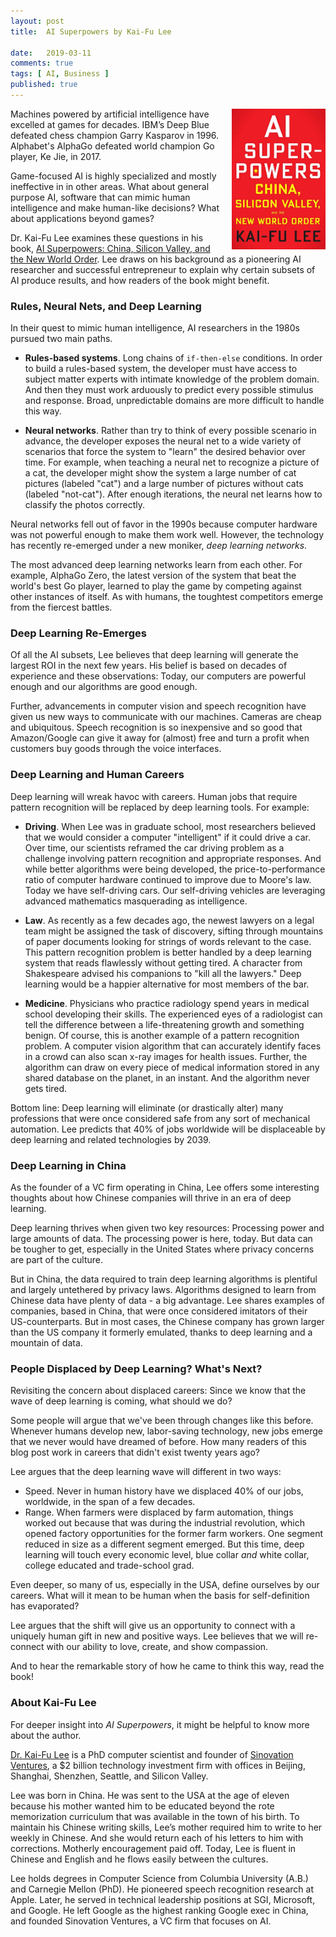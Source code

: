 ```yaml
---
layout: post
title:  AI Superpowers by Kai-Fu Lee

date:   2019-03-11
comments: true
tags: [ AI, Business ]
published: true
---
```


<img style="margin-left:20px" src="/images/ai_superpowers_kaifu_lee.jpg" width="150" align="right" alt="AI Superpowers by Kai-Fu Lee" title="AI Superpowers by Kai-Fu Lee" />

Machines powered by artificial intelligence have excelled at games for decades. IBM’s Deep Blue defeated chess champion Garry Kasparov in 1996. Alphabet's AlphaGo defeated world champion Go player, Ke Jie, in 2017.

Game-focused AI is highly specialized and mostly ineffective in in other areas. What about general purpose AI, software that can mimic human intelligence and make human-like decisions? What about applications beyond games?

Dr. Kai-Fu Lee examines these questions in his book, [AI Superpowers: China, Silicon Valley, and the New World Order](https://aisuperpowers.com). Lee draws on his background as a pioneering AI researcher and successful entrepreneur to explain why certain subsets of AI produce results, and how readers of the book might benefit.

<!--more-->

### Rules, Neural Nets, and Deep Learning

In their quest to mimic human intelligence, AI researchers in the 1980s pursued two main paths.

* **Rules-based systems**. Long chains of `if-then-else` conditions. In order to build a rules-based system, the developer must have access to subject matter experts with intimate knowledge of the problem domain. And then they must work arduously to predict every possible stimulus and response. Broad, unpredictable domains are more difficult to handle this way.

* **Neural networks**. Rather than try to think of every possible scenario in advance, the developer exposes the neural net to a wide variety of scenarios that force the system to "learn" the desired behavior over time. For example, when teaching a neural net to recognize a picture of a cat, the developer might show the system a large number of cat pictures (labeled "cat") and a large number of pictures without cats (labeled "not-cat"). After enough iterations, the neural net learns how to classify the photos correctly.

Neural networks fell out of favor in the 1990s because computer hardware was not powerful enough to make them work well. However, the technology has recently re-emerged under a new moniker, _deep learning networks_.

The most advanced deep learning networks learn from each other. For example, AlphaGo Zero, the latest version of the system that beat the world's best Go player, learned to play the game by competing against other instances of itself. As with humans, the toughtest competitors emerge from the fiercest battles.

### Deep Learning Re-Emerges

Of all the AI subsets, Lee believes that deep learning will generate the largest ROI in the next few years. His belief is based on decades of experience and these observations: Today, our computers are powerful enough and our algorithms are good enough.

Further, advancements in computer vision and speech recognition have given us new ways to communicate with our machines. Cameras are cheap and ubiquitous. Speech recognition is so inexpensive and so good that Amazon/Google can give it away for (almost) free and turn a profit when customers buy goods through the voice interfaces.

### Deep Learning and Human Careers

Deep learning will wreak havoc with careers. Human jobs that require pattern recognition will be replaced by deep learning tools. For example:

* **Driving**. When Lee was in graduate school, most researchers believed that we would consider a computer "intelligent" if it could drive a car. Over time, our scientists reframed the car driving problem as a challenge involving pattern recognition and appropriate responses. And while better algorithms were being developed, the price-to-performance ratio of computer hardware continued to improve due to Moore's law. Today we have self-driving cars. Our self-driving vehicles are leveraging advanced mathematics masquerading as intelligence.

* **Law**. As recently as a few decades ago, the newest lawyers on a legal team might be assigned the task of discovery, sifting through mountains of paper documents looking for strings of words relevant to the case. This pattern recognition problem is better handled by a deep learning system that reads flawlessly without getting tired. A character from Shakespeare advised his companions to "kill all the lawyers." Deep learning would be a happier alternative for most members of the bar.

* **Medicine**. Physicians who practice radiology spend years in medical school developing their skills. The experienced eyes of a radiologist can tell the difference between a life-threatening growth and something benign. Of course, this is another example of a pattern recognition problem. A computer vision algorithm that can accurately identify faces in a crowd can also scan x-ray images for health issues. Further, the algorithm can draw on every piece of medical information stored in any shared database on the planet, in an instant. And the algorithm never gets tired.

Bottom line: Deep learning will eliminate (or drastically alter) many professions that were once considered safe from any sort of mechanical automation. Lee predicts that 40% of jobs worldwide will be displaceable by deep learning and related technologies by 2039.

### Deep Learning in China

As the founder of a VC firm operating in China, Lee offers some interesting thoughts about how Chinese companies will thrive in an era of deep learning.

Deep learning thrives when given two key resources: Processing power and large amounts of data. The processing power is here, today. But data can be tougher to get, especially in the United States where privacy concerns are part of the culture.

But in China, the data required to train deep learning algorithms is plentiful and largely untethered by privacy laws. Algorithms designed to learn from Chinese data have plenty of data - a big advantage. Lee shares examples of companies, based in China, that were once considered imitators of their US-counterparts. But in most cases, the Chinese company has grown larger than the US company it formerly emulated, thanks to deep learning and a mountain of data.

### People Displaced by Deep Learning? What's Next?

Revisiting the concern about displaced careers: Since we know that the wave of deep learning is coming, what should we do?

Some people will argue that we've been through changes like this before. Whenever humans develop new, labor-saving technology, new jobs emerge that we never would have dreamed of before. How many readers of this blog post work in careers that didn't exist twenty years ago?

Lee argues that the deep learning wave will different in two ways:

* Speed. Never in human history have we displaced 40% of our jobs, worldwide, in the span of a few decades.
* Range. When farmers were displaced by farm automation, things worked out because that was during the industrial revolution, which opened factory opportunities for the former farm workers. One segment reduced in size as a different segment emerged. But this time, deep learning will touch every economic level, blue collar _and_ white collar, college educated and trade-school grad.

Even deeper, so many of us, especially in the USA, define ourselves by our careers. What will it mean to be human when the basis for self-definition has evaporated?

Lee argues that the shift will give us an opportunity to connect with a uniquely human gift in new and positive ways. Lee believes that we will re-connect with our ability to love, create, and show compassion.

And to hear the remarkable story of how he came to think this way, read the book!

### About Kai-Fu Lee

For deeper insight into _AI Superpowers_, it might be helpful to know more about the author.

[Dr. Kai-Fu Lee](https://twitter.com/kaifulee) is a PhD computer scientist and founder of [Sinovation Ventures](http://www.sinovationventures.com/), a $2 billion technology investment firm with offices in Beijing, Shanghai, Shenzhen, Seattle, and Silicon Valley.

Lee was born in China. He was sent to the USA at the age of eleven because his mother wanted him to be educated beyond the rote memorization curriculum that was available in the town of his birth. To maintain his Chinese writing skills, Lee’s mother required him to write to her weekly in Chinese. And she would return each of his letters to him with corrections. Motherly encouragement paid off. Today, Lee is fluent in Chinese and English and he flows easily between the cultures.

Lee holds degrees in Computer Science from Columbia University (A.B.) and Carnegie Mellon (PhD). He pioneered speech recognition research at Apple. Later, he served in technical leadership positions at SGI, Microsoft, and Google. He left Google as the highest ranking Google exec in China, and founded Sinovation Ventures, a VC firm that focuses on AI.

